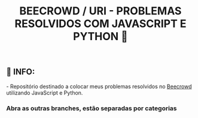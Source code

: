 <h1 align="center"
    <p>
BEECROWD / URI - PROBLEMAS RESOLVIDOS COM JAVASCRIPT E PYTHON 👋
</h1>
<br>

<h2> 📖 INFO:</h2>
  - Repositório destinado a colocar meus problemas resolvidos no <a href=“https://www.beecrowd.com.br“>Beecrowd</a> utilizando JavaScript e Python.
<h3> Abra as outras branches, estão separadas por categorias</h3>
